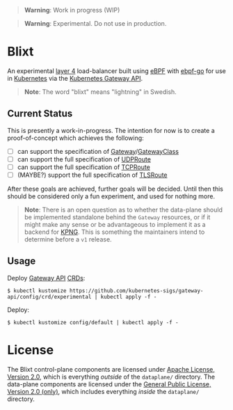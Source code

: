 > **Warning**: Work in progress (WIP)

> **Warning**: Experimental. Do not use in production.

# Blixt

An experimental [layer 4][osi] load-balancer built using [eBPF][ebpf] with
[ebpf-go][ebpf-go] for use in [Kubernetes][k8s] via the [Kubernetes Gateway
API][gwapi].

> **Note**: The word "blixt" means "lightning" in Swedish.

[osi]:https://en.wikipedia.org/wiki/OSI_model
[ebpf]:https://www.tigera.io/learn/guides/ebpf/ebpf-xdp/
[ebpf-go]:https://github.com/cilium/ebpf
[k8s]:https://kubernetes.io
[gwapi]:https://github.com/kubernetes-sigs/gateway-api

## Current Status

This is presently a work-in-progress. The intention for now is to create a
proof-of-concept which achieves the following:

- [ ] can support the specification of [Gateway][gw]/[GatewayClass][gwc]
- [ ] can support the full specification of [UDPRoute][udproute]
- [ ] can support the full specification of [TCPRoute][tcproute]
- [ ] (MAYBE?) support the full specification of [TLSRoute][tlsroute]

After these goals are achieved, further goals will be decided. Until then this
should be considered only a fun experiment, and used for nothing more.

> **Note**: There is an open question as to whether the data-plane should be
> implemented standalone behind the `Gateway` resources, or if it might make
> any sense or be advantageous to implement it as a backend for [KPNG][kpng].
> This is something the maintainers intend to determine before a `v1` release.

[gw]:https://gateway-api.sigs.k8s.io/references/spec/#gateway.networking.k8s.io/v1beta1.Gateway
[gwc]:https://gateway-api.sigs.k8s.io/references/spec/#gateway.networking.k8s.io/v1beta1.GatewayClass
[udproute]:https://gateway-api.sigs.k8s.io/references/spec/#gateway.networking.k8s.io/v1alpha2.UDPRoute
[tcproute]:https://gateway-api.sigs.k8s.io/references/spec/#gateway.networking.k8s.io/v1alpha2.TCPRoute
[tlsroute]:https://gateway-api.sigs.k8s.io/references/spec/#gateway.networking.k8s.io/v1alpha2.TLSRoute
[kpng]:https://github.com/kubernetes-sigs/kpng

## Usage

Deploy [Gateway API][gwapi] [CRDs][crds]:

```console
$ kubectl kustomize https://github.com/kubernetes-sigs/gateway-api/config/crd/experimental | kubectl apply -f -
```

Deploy:

```console
$ kubectl kustomize config/default | kubectl apply -f -
```

[gwapi]:https://github.com/kubernetes-sigs/gateway-api
[crds]:https://kubernetes.io/docs/concepts/extend-kubernetes/api-extension/custom-resources/

# License

The Blixt control-plane components are licensed under [Apache License, Version
2.0][apache2], which is everything _outside_ of the `dataplane/` directory. The
data-plane components are licensed under the [General Public License, Version
2.0 (only)][gplv2], which includes everything _inside_ the `dataplane/`
directory.

[apache2]:https://github.com/Kong/blixt/blob/main/LICENSE
[gplv2]:https://github.com/Kong/blixt/blob/main/dataplane/LICENSE
